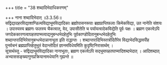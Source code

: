 +++
title = "38 शब्दादिभेदाधिकरणम्"

+++
नाना शब्दादिभेदात् ॥3.3.56॥  
सद्विद्यादहरविद्याशाण्डिल्यविद्याभूमविद्यादिकाः ब्रह्मोपासनरूपाः ब्रह्मप्राप्तिफलाः किमेकविद्या, उत नानेति संशयः । उपास्यस्य ब्रह्मणः फलस्य चैकत्वात्, वेद, उपासीतेति च पर्यायत्वादेकविद्येति पूर्वः पक्षः । ब्रह्मण एकत्वेऽपि जगदेककारणत्वापहतपाप्मत्वाद्यनुबन्धभेदहेतुभिः पूर्वकाण्डोदितानुबन्धभेदहेतुभिः शब्दान्तरादिभिरेवानुबन्धभेदान्नानाभूता इति राद्धान्तः । शब्दान्तरादिभिस्तत्रोदितैरेव विद्याभेदसिद्धावपीह पुनर्वचनं ब्रह्मप्राप्तिहेतुभूतं वेदान्तोदितं ज्ञानमविधेयमिति कुदृष्टिनिरासार्थम् ।   
सूत्रार्थस्तु - सद्विद्याभूमविद्यादिका नानाभूताः, ब्रह्मण एकत्वेऽपि सद्भूमापहतपाप्मादिशब्दभेदात् । आदिशब्दात् अभ्याससङ्ख्यागुणप्रक्रियानामधेयानि गृह्यन्ते ॥